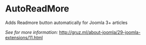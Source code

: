 # AutoReadMore

Adds Readmore button automatically for Joomla 3+ articles

*See for more information:* http://gruz.ml/about-joomla/29-joomla-extensions/11.html
